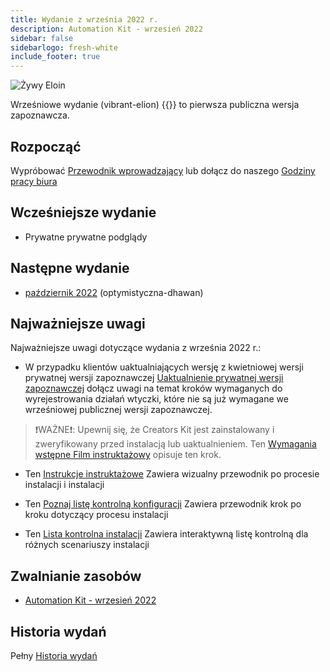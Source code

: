 ```yaml
---
title: Wydanie z września 2022 r.
description: Automation Kit - wrzesień 2022
sidebar: false
sidebarlogo: fresh-white
include_footer: true
---
```

![Żywy Eloin](/images/vibrant-elion.png)

Wrześniowe wydanie (vibrant-elion) {{<product-name>}} to pierwsza publiczna wersja zapoznawcza.

## Rozpocząć

Wypróbować [Przewodnik wprowadzający](/pl/get-started) lub dołącz do naszego [Godziny pracy biura](/pl/office-hours)

## Wcześniejsze wydanie

- Prywatne prywatne podglądy

## Następne wydanie

- [październik 2022](/pl/releases/october-2022) (optymistyczna-dhawan)

## Najważniejsze uwagi

Najważniejsze uwagi dotyczące wydania z września 2022 r.:

- W przypadku klientów uaktualniających wersję z kwietniowej wersji prywatnej wersji zapoznawczej [Uaktualnienie prywatnej wersji zapoznawczej](https://github.com/microsoft/powercat-automation-kit/blob/main/docs/private-preview-upgrade.md) dołącz uwagi na temat kroków wymaganych do wyrejestrowania działań wtyczki, które nie są już wymagane we wrześniowej publicznej wersji zapoznawczej.

>❗WAŻNE❗: Upewnij się, że Creators Kit jest zainstalowany i zweryfikowany przed instalacją lub uaktualnieniem. Ten [Wymagania wstępne Film instruktażowy](https://github.com/microsoft/powercat-automation-kit/blob/main/docs/walkthrough.md) opisuje ten krok.

- Ten [Instrukcje instruktażowe](https://github.com/microsoft/powercat-automation-kit/blob/main/docs/walkthrough.md) Zawiera wizualny przewodnik po procesie instalacji i instalacji

- Ten [Poznaj listę kontrolną konfiguracji](https://learn.microsoft.com/power-automate/guidance/automation-kit/setup/setup-checklist) Zawiera przewodnik krok po kroku dotyczący procesu instalacji

- Ten [Lista kontrolna instalacji](/pl/get-started/install-checklist) Zawiera interaktywną listę kontrolną dla różnych scenariuszy instalacji

## Zwalnianie zasobów

- [Automation Kit - wrzesień 2022](https://github.com/microsoft/powercat-automation-kit/releases/tag/AutomationKit-September2022)

## Historia wydań

Pełny [Historia wydań](/pl/releases)
